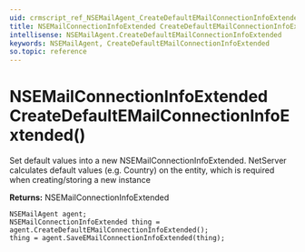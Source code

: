 ```yaml
---
uid: crmscript_ref_NSEMailAgent_CreateDefaultEMailConnectionInfoExtended
title: NSEMailConnectionInfoExtended CreateDefaultEMailConnectionInfoExtended()
intellisense: NSEMailAgent.CreateDefaultEMailConnectionInfoExtended
keywords: NSEMailAgent, CreateDefaultEMailConnectionInfoExtended
so.topic: reference
---
```


# NSEMailConnectionInfoExtended CreateDefaultEMailConnectionInfoExtended()
	  
Set default values into a new NSEMailConnectionInfoExtended.
NetServer calculates default values (e.g. Country) on the entity, which is required when creating/storing a new instance
	  
**Returns:** NSEMailConnectionInfoExtended

```crmscript
NSEMailAgent agent;
NSEMailConnectionInfoExtended thing = agent.CreateDefaultEMailConnectionInfoExtended();
thing = agent.SaveEMailConnectionInfoExtended(thing);
```


